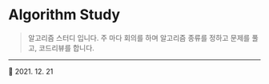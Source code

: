 # Algorithm Study

> 알고리즘 스터디 입니다. 주 마다 회의를 하며 알고리즘 종류를 정하고 문제를 풀고, 코드리뷰를 합니다.

-------------

📌 2021. 12. 21
